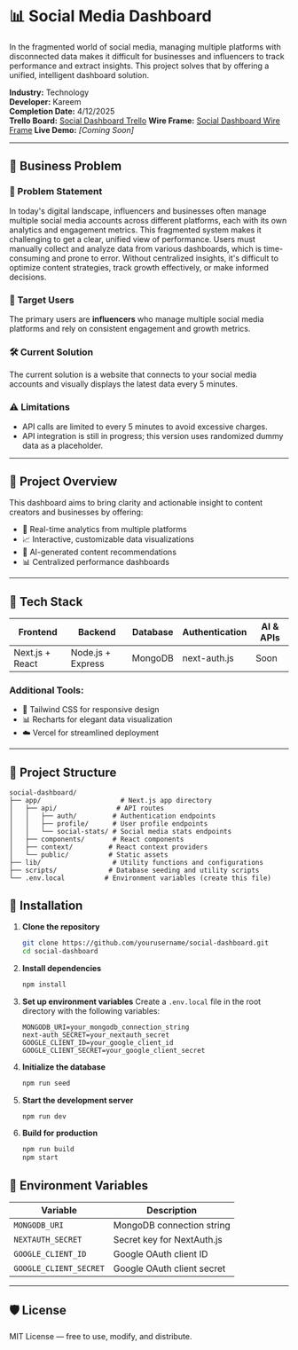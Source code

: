 # 📊 Social Media Dashboard

In the fragmented world of social media, managing multiple platforms with disconnected data makes it difficult for businesses and influencers to track performance and extract insights. This project solves that by offering a unified, intelligent dashboard solution.

**Industry:** Technology  
**Developer:** Kareem  
**Completion Date:** 4/12/2025  
**Trello Board:** [Social Dashboard Trello](https://trello.com/b/tctMaHzw/social-dashboard)
**Wire Frame:** [Social Dashboard Wire Frame](https://excalidraw.com/#json=ND8s8TnBIZMgO67SBsTg2,Ne4tEKNKOsOnYskhW9vK0A)
**Live Demo:** *[Coming Soon]*

---

## 🧩 Business Problem

### 📝 Problem Statement  
In today's digital landscape, influencers and businesses often manage multiple social media accounts across different platforms, each with its own analytics and engagement metrics. This fragmented system makes it challenging to get a clear, unified view of performance. Users must manually collect and analyze data from various dashboards, which is time-consuming and prone to error. Without centralized insights, it's difficult to optimize content strategies, track growth effectively, or make informed decisions.

### 🎯 Target Users  
The primary users are **influencers** who manage multiple social media platforms and rely on consistent engagement and growth metrics.

### 🛠️ Current Solution  
The current solution is a website that connects to your social media accounts and visually displays the latest data every 5 minutes.

### ⚠️ Limitations  
- API calls are limited to every 5 minutes to avoid excessive charges.  
- API integration is still in progress; this version uses randomized dummy data as a placeholder.

---

## 🚀 Project Overview

This dashboard aims to bring clarity and actionable insight to content creators and businesses by offering:

- 🔄 Real-time analytics from multiple platforms  
- 📈 Interactive, customizable data visualizations  
- 🤖 AI-generated content recommendations  
- 📊 Centralized performance dashboards

---

## 🔧 Tech Stack

| Frontend         | Backend            | Database | Authentication | AI & APIs   |
|------------------|--------------------|----------|------------------|-------------|
| Next.js + React  | Node.js + Express  | MongoDB  | next-auth.js      | Soon  |

### Additional Tools:
- 🎨 Tailwind CSS for responsive design  
- 📊 Recharts for elegant data visualization  
- ☁️ Vercel for streamlined deployment  

---

## 📁 Project Structure

```
social-dashboard/
├── app/                    # Next.js app directory
│   ├── api/               # API routes
│   │   ├── auth/         # Authentication endpoints
│   │   ├── profile/      # User profile endpoints
│   │   └── social-stats/ # Social media stats endpoints
│   ├── components/       # React components
│   ├── context/         # React context providers
│   └── public/          # Static assets
├── lib/                  # Utility functions and configurations
├── scripts/             # Database seeding and utility scripts
└── .env.local          # Environment variables (create this file)
```

## 🚀 Installation

1. **Clone the repository**
   ```bash
   git clone https://github.com/yourusername/social-dashboard.git
   cd social-dashboard
   ```

2. **Install dependencies**
   ```bash
   npm install
   ```

3. **Set up environment variables**
   Create a `.env.local` file in the root directory with the following variables:
   ```env
   MONGODB_URI=your_mongodb_connection_string
   next-auth_SECRET=your_nextauth_secret
   GOOGLE_CLIENT_ID=your_google_client_id
   GOOGLE_CLIENT_SECRET=your_google_client_secret
   ```

4. **Initialize the database**
   ```bash
   npm run seed
   ```

5. **Start the development server**
   ```bash
   npm run dev
   ```

6. **Build for production**
   ```bash
   npm run build
   npm start
   ```

## 🔑 Environment Variables

| Variable | Description |
|----------|-------------|
| `MONGODB_URI` | MongoDB connection string |
| `NEXTAUTH_SECRET` | Secret key for NextAuth.js |
| `GOOGLE_CLIENT_ID` | Google OAuth client ID |
| `GOOGLE_CLIENT_SECRET` | Google OAuth client secret |

---

## 🛡️ License

MIT License — free to use, modify, and distribute.

